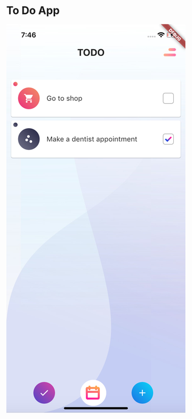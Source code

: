# To Do App

![alt text](https://github.com/melihsinik/To-Do-App/blob/master/images/Screen-Shot%20-1.png)

